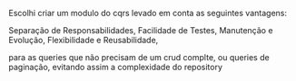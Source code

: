Escolhi criar um modulo do cqrs levado em conta as seguintes vantagens:

Separação de Responsabilidades,
Facilidade de Testes,
Manutenção e Evolução,
Flexibilidade e Reusabilidade,

para as queries que não precisam de um crud complte, ou queries de paginação, evitando assim a complexidade do repository
